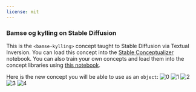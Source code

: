 ```yaml
---
license: mit
---
```

### Bamse  og kylling on Stable Diffusion
This is the `<bamse-kylling>` concept taught to Stable Diffusion via Textual Inversion. You can load this concept into the [Stable Conceptualizer](https://colab.research.google.com/github/huggingface/notebooks/blob/main/diffusers/stable_conceptualizer_inference.ipynb) notebook. You can also train your own concepts and load them into the concept libraries using [this notebook](https://colab.research.google.com/github/huggingface/notebooks/blob/main/diffusers/sd_textual_inversion_training.ipynb).

Here is the new concept you will be able to use as an `object`:
![<bamse-kylling> 0](https://huggingface.co/sd-concepts-library/bamse-og-kylling/resolve/main/concept_images/2.jpeg)
![<bamse-kylling> 1](https://huggingface.co/sd-concepts-library/bamse-og-kylling/resolve/main/concept_images/1.jpeg)
![<bamse-kylling> 2](https://huggingface.co/sd-concepts-library/bamse-og-kylling/resolve/main/concept_images/0.jpeg)
![<bamse-kylling> 3](https://huggingface.co/sd-concepts-library/bamse-og-kylling/resolve/main/concept_images/3.jpeg)
![<bamse-kylling> 4](https://huggingface.co/sd-concepts-library/bamse-og-kylling/resolve/main/concept_images/4.jpeg)


